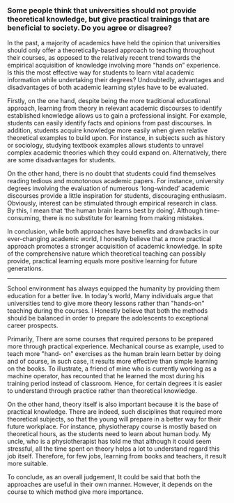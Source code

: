 ### Some people think that universities should not provide theoretical knowledge, but give practical trainings that are beneficial to society. Do you agree or disagree?

In the past, a majority of academics have held the opinion that universities should only offer a theoretically-based approach to teaching throughout their courses, as opposed to the relatively recent trend towards the empirical acquisition of knowledge involving more “hands on” experience. Is this the most effective way for students to learn vital academic information while undertaking their degrees? Undoubtedly, advantages and disadvantages of both academic learning styles have to be evaluated.

Firstly, on the one hand, despite being the more traditional educational approach, learning from theory in relevant academic discourses to identify established knowledge allows us to gain a professional insight. For example, students can easily identify facts and opinions from past discourses. In addition, students acquire knowledge more easily when given relative theoretical examples to build upon. For instance, in subjects such as history or sociology, studying textbook examples allows students to unravel complex academic theories which they could expand on. Alternatively, there are some disadvantages for students.

On the other hand, there is no doubt that students could find themselves reading tedious and monotonous academic papers. For instance, university degrees involving the evaluation of numerous ‘long-winded’ academic discourses provide a little inspiration for students, discouraging enthusiasm. Obviously, interest can be stimulated through empirical research in class. By this, I mean that ‘the human brain learns best by doing’. Although time-consuming, there is no substitute for learning from making mistakes.

In conclusion, while both approaches have benefits and drawbacks in our ever-changing academic world, I honestly believe that a more practical approach promotes a stronger acquisition of academic knowledge. In spite of the comprehensive nature which theoretical teaching can possibly provide, practical learning equals more positive learning for future generations.


----------------

School environment has always equipped the humanity by providing them education for a better live. In today's world, Many individuals argue that universities tend to give more theory lessons rather than "hands-on" teaching during the courses. I Honestly believe that both the methods should be balanced in order to prepare the adolescents to exceptional career prospects.

Primarily, There are some courses that required persons to be prepared more through practical experience. Mechanical course as example, used to teach more "hand- on" exercises as the human brain learn better by doing and of course, in such case, it results more effective than simple learning on the books. To illustrate, a friend of mine who is currently working as a machine operator, has recounted that he learned the most during his training period instead of classroom. Hence, for certain degrees it is easier to understand through practice rather than theoretical knowledge.

On the other hand, theory itself is also important because it is the base of practical knowledge. There are indeed, such disciplines that required more theoretical subjects, so that the young will prepare in a better way for their future workplace. For instance, physiotherapy course is mostly based on theoretical hours, as the students need to learn about human body. My uncle, who is a physiotherapist has told me that although it could seem stressful, all the time spent on theory helps a lot to understand regard this job itself. Therefore, for few jobs, learning from books and teachers, it result more suitable.

To conclude, as an overall judgement, It could be said that both the approaches are useful in their own manner. However, it depends on the course to which method give more importance.

